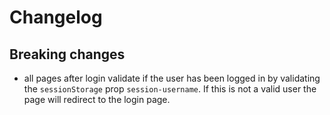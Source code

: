 # Changelog

## Breaking changes
- all pages after login validate if the user has been logged in by validating the `sessionStorage` prop `session-username`. If this is not a valid user the page will redirect to the login page.
